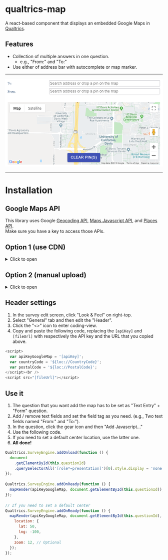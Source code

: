 # qualtrics-map

A react-based component that displays an embedded Google Maps in [Qualtrics](https://www.qualtrics.com).

## Features

- Collection of multiple answers in one question.
  - e.g., "From:" and "To:"
- Use either of address bar with autocomplete or map marker.

---

![Example](example.png)

---

# Installation

## Google Maps API

This library uses Google [Geocoding API](https://developers.google.com/maps/documentation/geocoding/overview), [Maps Javascript API](https://developers.google.com/maps/documentation/javascript/tutorial), and [Places API](https://developers.google.com/places/web-service/intro).  
Make sure you have a key to access those APIs.

## Option 1 (use CDN)

<details>
<summary>Click to open</summary>
  
Copy [https://cdn.jsdelivr.net/gh/keita-makino/qualtrics-map/dist/bundle.js](https://cdn.jsdelivr.net/gh/keita-makino/qualtrics-map/dist/bundle.js) <- this address (*not the contents of this address*) and proceed to "Header settings".

</details>

## Option 2 (manual upload)

<details>
<summary>Click to open</summary>
  
## Get bundle.txt

There are two ways to obtain your `bundle.txt`. Choose one way as your needs and then proceed to "Qualtrics Survey Settings".

### Using template

Download the template from the [relaese page](https://github.com/keita-makino/qualtrics-map/releases).

### Build by yourself

Alternatively, you can build the component in your environment.  
This approach is neeeded if you want to custom the component (placeholder text, button color, and others).

1. Clone or download the repository.
1. `npm ci`
1. `npm run build`

## Qualtrics Survey Settings

### File Upload

1. Go to the files library in Qualtrics.
1. Upload the text file.
1. Click the gear icon at the right of the uploaded file and select "Rename File".
1. Select the uploaded file and click "View" button.
1. Copy the URL of the file opened in the new window and proceed to "Header settings".

</details>

## Header settings

1. In the survey edit screen, click "Look & Feel" on right-top.
1. Select "General" tab and then edit the "Header".
1. Click the "<>" icon to enter coding-view.
1. Copy and paste the following code, replacing the `[apiKey]` and `[fileUrl]` with respectively the API key and the URL that you copied above.

```javascript
<script>
  var apiKeyGoogleMap = '[apiKey]';
  var countryCode = '${loc://CountryCode}';
  var postalCode = '${loc://PostalCode}';
</script><br />
<script src="[fileUrl]"></script>
```

## Use it

1. The question that you want add the map has to be set as "Text Entry" + "Form" question.
1. Add / remove text fields and set the field tag as you need. (e.g., Two text fields named "From:" and "To:").
1. In the question, click the gear icon and then "Add Javascript..."
1. Use the following code.
1. If you need to set a default center location, use the latter one.
1. **All done!**

```javascript
Qualtrics.SurveyEngine.addOnload(function () {
  document
    .getElementById(this.questionId)
    .querySelectorAll('[role*=presentation]')[0].style.display = 'none';
});

Qualtrics.SurveyEngine.addOnReady(function () {
  mapRender(apiKeyGoogleMap, document.getElementById(this.questionId));
});

// If you need to set a default center
Qualtrics.SurveyEngine.addOnReady(function () {
  mapRender(apiKeyGoogleMap, document.getElementById(this.questionId), {
    location: {
      lat: 50,
      lng: -100,
    },
    zoom: 12, // Optional
  });
});
```
